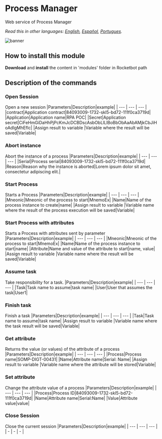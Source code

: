 # Process Manager
  
Web service of Process Manager  

*Read this in other languages: [English](Manual_Process_Manager.md), [Español](Manual_Process_Manager.es.md), [Portugues](Manual_Process_Manager.pr.md).*
  
![banner](/docs/imgs/Banner_D:\Rocketbot\modules\Process_manager.png)
## How to install this module
  
__Download__ and __install__ the content in 'modules' folder in Rocketbot path  



## Description of the commands

### Open Session
  
Open a new session
|Parameters|Description|example|
| --- | --- | --- |
|contract|Application contract|84093009-1732-skl5-bd72-111f0ca3719d|
|Application|Application name|RPA POC|
|Secret|Application secret|CiFeHmGiDaHhPjPcKmJcDCBDscAsbObLlLlBoBbObAaAbAMjkCbJiHoAdIgMhEfIc|
|Assign result to variable |Variable where the result will be saved|Variable|

### Abort instance
  
Abort the instance of a process
|Parameters|Description|example|
| --- | --- | --- |
|Serial|Process serial|84093009-1732-skl5-bd72-111f0ca3719d|
|Reason|Reason why the instance is aborted|Lorem ipsum dolor sit amet, consectetur adipiscing elit.|

### Start Process
  
Starts a Process
|Parameters|Description|example|
| --- | --- | --- |
|Mneonic|Mneonic of the process to start|MnemoEx|
|Name|Name of the process instance to create|name|
|Assign result to variable |Variable name where the result of the process execution will be saved|Variable|

### Start Process with attributes
  
Starts a Process with attributes sent by parameter
|Parameters|Description|example|
| --- | --- | --- |
|Mneonic|Mneonic of the process to start|MnemoEx|
|Name|Name of the process instance to start|name|
|Attribute|Name and value of the attribute to start|name, value|
|Assign result to variable |Variable name where the result will be saved|Variable|

### Assume task
  
Take responsibility for a task.
|Parameters|Description|example|
| --- | --- | --- |
|Task|Task name to assume|task name|
|User|User that assumes the task|User1|

### Finish task
  
Finish a task
|Parameters|Description|example|
| --- | --- | --- |
|Task|Task name to assume|task name|
|Assign result to variable |Variable name where the task result will be saved|Variable|

### Get attribute
  
Returns the value (or values) of the attribute of a process
|Parameters|Description|example|
| --- | --- | --- |
|Process|Process name|SOMP-DIGT-00431|
|Name|Attribute name|Serial: Name|
|Assign result to variable |Variable name where the attribute will be stored|Variable|

### Set attribute
  
Change the attribute value of a process
|Parameters|Description|example|
| --- | --- | --- |
|Process|Process ID|84093009-1732-skl5-bd72-111f0ca3719d|
|Name|Attribute name|Serial:Name|
|Value|Attribute value|value|

### Close Session
  
Close the current session
|Parameters|Description|example|
| --- | --- | --- |
| - | - | - |
